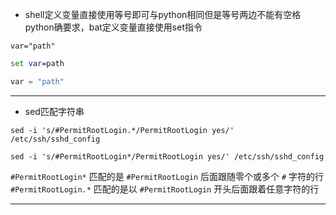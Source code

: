 * shell定义变量直接使用等号即可与python相同但是等号两边不能有空格python确要求，bat定义变量直接使用set指令
```shell
var="path"
```

```bat
set var=path
```

```python
var = "path"
```

---

* sed匹配字符串

```shell
sed -i 's/#PermitRootLogin.*/PermitRootLogin yes/' /etc/ssh/sshd_config
```

```shell
sed -i 's/#PermitRootLogin*/PermitRootLogin yes/' /etc/ssh/sshd_config
```

`#PermitRootLogin*` 匹配的是 `#PermitRootLogin` 后面跟随零个或多个 `#` 字符的行
`#PermitRootLogin.*` 匹配的是以 `#PermitRootLogin` 开头后面跟着任意字符的行

---
